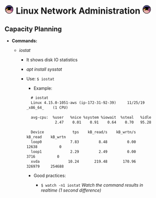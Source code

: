 # <img src="images/gnu-linux.png" width="30px"> Linux Network Administration <img src="images/gnu-linux.png" width="30px">

## Capacity Planning

- **Commands:**

  - _iostat_

    - It shows disk IO statistics

    - _apt install sysstat_

    - Use: `$ iostat`

      - Example:

      ```
        # iostat
        Linux 4.15.0-1051-aws (ip-172-31-92-39) 	11/25/19 	_x86_64_	(1 CPU)

        avg-cpu:  %user   %nice %system %iowait  %steal   %idle
                   2.47    0.01    0.91    0.64    0.70   95.28

        Device             tps    kB_read/s    kB_wrtn/s    kB_read    kB_wrtn
        loop0             7.83         8.48         0.00      12638          0
        loop1             2.29         2.49         0.00       3716          0
        xvda             10.24       219.48       170.96     326979     254688
      ```

      - Good practices:

        - `$ watch -n1 iostat` _Watch the command results in realtime (1 second difference)_
